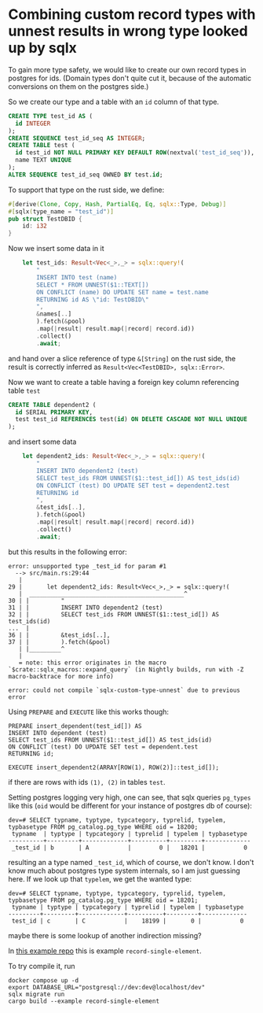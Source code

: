 Combining custom record types with unnest results in wrong type looked up by sqlx
=================================================================================

To gain more type safety, we would like to create our own record types in postgres
for ids. (Domain types don't quite cut it, because of the automatic conversions
on them on the postgres side.)

So we create our type and a table with an `id` column of that type.

```sql
CREATE TYPE test_id AS (
  id INTEGER
);
CREATE SEQUENCE test_id_seq AS INTEGER;
CREATE TABLE test (
  id test_id NOT NULL PRIMARY KEY DEFAULT ROW(nextval('test_id_seq')),
  name TEXT UNIQUE
);
ALTER SEQUENCE test_id_seq OWNED BY test.id;
```

To support that type on the rust side, we define:

```rust
#[derive(Clone, Copy, Hash, PartialEq, Eq, sqlx::Type, Debug)]
#[sqlx(type_name = "test_id")]
pub struct TestDBID {
    id: i32
}
```

Now we insert some data in it

```rust
    let test_ids: Result<Vec<_>,_> = sqlx::query!(
        "
        INSERT INTO test (name)
        SELECT * FROM UNNEST($1::TEXT[])
        ON CONFLICT (name) DO UPDATE SET name = test.name
        RETURNING id AS \"id: TestDBID\"
        ",
        &names[..]
        ).fetch(&pool)
        .map(|result| result.map(|record| record.id))
        .collect()
        .await;
```

and hand over a slice reference of type `&[String]` on the rust side,
the result is correctly inferred as `Result<Vec<TestDBID>, sqlx::Error>`.

Now we want to create a table having a foreign key column referencing
table `test`

```sql
CREATE TABLE dependent2 (
  id SERIAL PRIMARY KEY,
  test test_id REFERENCES test(id) ON DELETE CASCADE NOT NULL UNIQUE
);
```

and insert some data

```rust
    let dependent2_ids: Result<Vec<_>,_> = sqlx::query!(
        "
        INSERT INTO dependent2 (test)
        SELECT test_ids FROM UNNEST($1::test_id[]) AS test_ids(id)
        ON CONFLICT (test) DO UPDATE SET test = dependent2.test
        RETURNING id
        ",
        &test_ids[..],
        ).fetch(&pool)
        .map(|result| result.map(|record| record.id))
        .collect()
        .await;
```

but this results in the following error:

```
error: unsupported type _test_id for param #1
  --> src/main.rs:29:44
   |
29 |       let dependent2_ids: Result<Vec<_>,_> = sqlx::query!(
   |  ____________________________________________^
30 | |         "
31 | |         INSERT INTO dependent2 (test)
32 | |         SELECT test_ids FROM UNNEST($1::test_id[]) AS test_ids(id)
...  |
36 | |         &test_ids[..],
37 | |         ).fetch(&pool)
   | |_________^
   |
   = note: this error originates in the macro `$crate::sqlx_macros::expand_query` (in Nightly builds, run with -Z macro-backtrace for more info)

error: could not compile `sqlx-custom-type-unnest` due to previous error
```

Using `PREPARE` and `EXECUTE` like this works though:

```
PREPARE insert_dependent(test_id[]) AS 
INSERT INTO dependent (test)
SELECT test_ids FROM UNNEST($1::test_id[]) AS test_ids(id)
ON CONFLICT (test) DO UPDATE SET test = dependent.test
RETURNING id;

EXECUTE insert_dependent2(ARRAY[ROW(1), ROW(2)]::test_id[]);
```

if there are rows with ids `(1), (2)` in tables `test`.

Setting postgres logging very high, one can see, that sqlx queries `pg_types`
like this (`oid` would be different for your instance of postgres db of course):

```
dev=# SELECT typname, typtype, typcategory, typrelid, typelem, typbasetype FROM pg_catalog.pg_type WHERE oid = 18200;
 typname  | typtype | typcategory | typrelid | typelem | typbasetype
----------+---------+-------------+----------+---------+-------------
 _test_id | b       | A           |        0 |   18201 |           0
```

resulting an a type named `_test_id`, which of course, we don't know. I don't know much about postgres type system
internals, so I am just guessing here. If we look up that `typelem`, we get the wanted type:

```
dev=# SELECT typname, typtype, typcategory, typrelid, typelem, typbasetype FROM pg_catalog.pg_type WHERE oid = 18201;
 typname | typtype | typcategory | typrelid | typelem | typbasetype
---------+---------+-------------+----------+---------+-------------
 test_id | c       | C           |    18199 |       0 |           0
```

maybe there is some lookup of another indirection missing?

In [this example repo](https://github.com/typetetris/sqlx-custom-type-unnest) this is example `record-single-element`.

To try compile it, run

```
docker compose up -d
export DATABASE_URL="postgresql://dev:dev@localhost/dev"
sqlx migrate run
cargo build --example record-single-element
```
